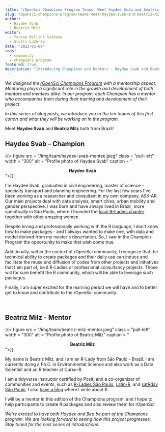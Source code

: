 ```yaml
---
title: "rOpenSci Champions Program Teams: Meet Haydee Svab and Beatriz Milz"
slug: ropensci-champions-program-teams-meet-haydee-svab-and-beatriz-milz
author:
  - Haydee Svab
  - Beatriz Milz
editor:
  - Yanina Bellini Saibene
  - Steffi LaZerte  
date: '2023-05-09'
tags:
  - community
  - champions program
featured: true
description: "Introducing Champions and Mentors - Haydee Svab and Beatriz Milz"
---
```


*We designed the [rOpenSci Champions Program](/champions/) with a mentorship aspect. Mentoring plays a significant role in the growth and development of both mentors and mentees alike. In our program, each Champion has a mentor who accompanies them during their training and development of their project.*

*In this series of blog posts, we introduce you to the ten teams of this first cohort and what they will be working on in the program.*

Meet **Haydee Svab** and **Beatriz Milz** both from Brazil!


## Haydee Svab - Champion

{{< figure src = "/img/team/haydee-svab-mentee.jpeg" class = "pull-left" width = "300" alt = "Profile photo of Haydee Svab" caption = "<center><strong>Haydee Svab</strong></center>">}}

I'm Haydee Svab, graduated in civil engineering, master of science - specialty transport and planning engineering. For the last few years I've been working as a researcher and consultant in my own company, ASK-AR. Our main projects deal with data analysis, smart cities, urban mobility and gender perspective. I was born and have always lived in Brazil, more specifically in São Paulo, where I founded the [local R-Ladies chapter](https://www.meetup.com/rladies-sao-paulo/) together with other amazing women. 

Despite loving and  professionally working with the R language, I don't know how to make packages - and I always wanted to make one, with data and model derived from my master's dissertation. So, I saw in the Champion Program the opportunity to make that wish come true. 

Additionally, within the context of rOpenSci community, I recognize that the technical ability to create packages and their daily use can induce and facilitate the reuse and diffusion of codes from other projects and initiatives that I am part of, be it R-Ladies or professional consultancy projects. Those will for sure benefit the R community, which will be able to leverage such packages.

Finally, I am super excited for the learning period we will have and to better get to know and contribute to the rOpenSci community.

</br>

## Beatriz Milz - Mentor

{{< figure src = "/img/team/beatriz-milz-mentor.jpeg" class = "pull-left" width = "300" alt = "Profile photo of Beatriz Milz" caption = "<center><strong>Beatriz Milz</strong></center>">}}

My name is Beatriz Milz, and I am an R-Lady from São Paulo - Brazil. I am currently doing a Ph.D. in Environmental Science and also work as a Data Scientist and an R teacher at Curso-R. 

I am a tidyverse instructor certified by Posit, and a co-organizer of communities and events, such as [R-Ladies São Paulo](https://rladies-sp.org/), [Latin-R](https://latin-r.com/), and [satRday São Paulo](https://saopaulo2019.satrdays.org/). I also [have a blog](https://beamilz.com/) where I write about R.

I will be a mentor in this edition of the Champions program, and I hope to help 
participants to create R packages and also review them for rOpenSci!

_We're excited to have both Haydee and Bea be part of the Champions program. We are looking forward to seeing how this project progresses. Stay tuned for the next series of introductions._
